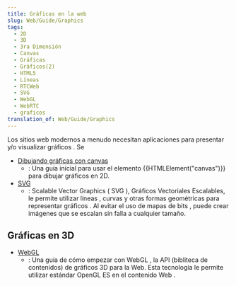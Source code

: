 ```yaml
---
title: Gráficas en la web
slug: Web/Guide/Graphics
tags:
  - 2D
  - 3D
  - 3ra Dimensión
  - Canvas
  - Gráficas
  - Gráficos(2)
  - HTML5
  - Líneas
  - RTCWeb
  - SVG
  - WebGL
  - WebRTC
  - graficos
translation_of: Web/Guide/Graphics
---
```

Los sitios web modernos a menudo necesitan aplicaciones para presentar y/o visualizar gráficos . Se

- [Dibujando gráficas con canvas](/es/docs/Web/Guide/Graphics/Drawing_graphics_with_canvas "/en-US/docs/Web/Reference")
  - : Una guía inicial para usar el elemento {{HTMLElement("canvas")}} para dibujar gráficos en 2D.
- [SVG](/es/docs/SVG)
  - : Scalable Vector Graphics ( SVG ), Gráficos Vectoriales Escalables, le permite utilizar líneas , curvas y otras formas geométricas para representar gráficos . Al evitar el uso de mapas de bits , puede crear imágenes que se escalan sin falla a cualquier tamaño.

## Gráficas en 3D

- [WebGL](/es/docs/Web/WebGL "/en-US/docs/WebGL")
  - : Una guía de cómo empezar con WebGL , la API (bibliteca de contenidos) de gráficos 3D para la Web. Esta tecnología le permite utilizar estándar OpenGL ES en el contenido Web .

<!---->
